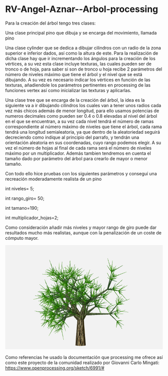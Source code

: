 # RV-Angel-Aznar--Arbol-processing


Para la creación del árbol tengo tres clases:


Una clase principal pino que dibuja y se encarga del movimiento, llamada pino


Una clase cylinder que se dedica a dibujar cilindros con un radio de la zona superior e inferior dados, así como la altura de este.
Para la realización de dicha clase hay que ir incrementando los ángulos para la creación de los vértices, a su vez esta clase incluye texturas, las cuales pueden ser de tronco o de hoja, para saber si son de tronco u hoja recibe 2 parámetros del número de niveles máximo que tiene el árbol y el nivel que se está dibujando.
A su vez es necesario indicar los vértices en función de las texturas, añadiendole los parámetros pertinentes en processing de las funciones vertex así como inicializar las texturas y aplicarlas.


Una clase tree que se encarga de la creación del árbol, la idea es la siguiente va a ir dibujando cilindros los cuales van a tener unos radios cada vez más chicos además de menor longitud, para ello usamos potencias de numeros decimales como pueden ser 0.4 o 0.8 elevadas al nivel del árbol en el que se encuentran, a su vez cada nivel tendrá el número de ramas correspondiente al número máximo de niveles que tiene el árbol, cada rama tendrá una longitud semialeatoria, ya que dentro de la aleatoriedad seguirá decreciendo como indique al principio del parrafo, y tendrán una orientación aleatoria en sus coordenadas, cuyo rango podemos elegir.
A su vez el número de hojas al final de cada rama será el número de niveles máximo por un multiplicador.
Además tambien tendremos en cuenta el tamaño dado por parámetro del árbol para crearlo de mayor o menor tamaño.

Con todo ello hice pruebas con los siguientes parámetros y conseguí una recreación moderadamente realista de un pino

int niveles= 5;

int rango_giro= 50;

int tamano=190;

int multiplicador_hojas=2;

Como consideración añadir más niveles y mayor rango de giro puede dar resultados mucho más realistas, aunque con la penalización de un coste de cómputo mayor.


![alt text](https://raw.githubusercontent.com/n4rgel/RV-Angel-Aznar--Arbol-processing/master/pino.PNG)


Como referencias he usado la documentación que processing me ofrece así como este proyecto de la comunidad realizado por Giovanni Carlo Mingati:
https://www.openprocessing.org/sketch/6991/#

